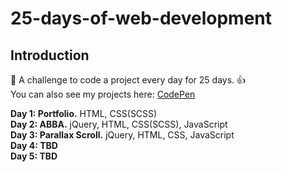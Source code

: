 # 25-days-of-web-development
## Introduction
📅 A challenge to code a project every day for 25 days. 👍 \
You can also see my projects here: [CodePen](https://codepen.io/zekaeria)

**Day 1: Portfolio.** HTML, CSS(SCSS)\
**Day 2: ABBA.** jQuery, HTML, CSS(SCSS), JavaScript \
**Day 3: Parallax Scroll.** jQuery, HTML, CSS, JavaScript \
**Day 4: TBD** \
**Day 5: TBD** 

